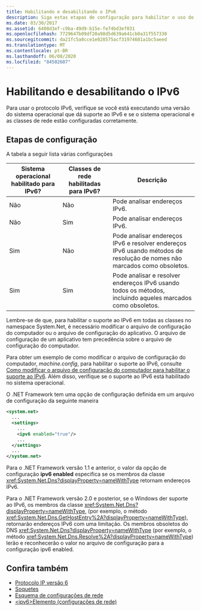 ```yaml
---
title: Habilitando e desabilitando o IPv6
description: Siga estas etapas de configuração para habilitar o uso do protocolo IPv6, incluindo a modificação do arquivo de configuração para o computador ou para o aplicativo.
ms.date: 03/30/2017
ms.assetid: 6408d3ef-c9ba-49d9-b15e-fe74bd3ef031
ms.openlocfilehash: 7729647b09df20a98d5d639a641cb0a31f557330
ms.sourcegitcommit: da21fc5a8cce1e028575acf31974681a1bc5aeed
ms.translationtype: MT
ms.contentlocale: pt-BR
ms.lasthandoff: 06/08/2020
ms.locfileid: "84502607"
---
```

# <a name="enabling-and-disabling-ipv6"></a>Habilitando e desabilitando o IPv6
Para usar o protocolo IPv6, verifique se você está executando uma versão do sistema operacional que dá suporte ao IPv6 e se o sistema operacional e as classes de rede estão configuradas corretamente.  
  
## <a name="configuration-steps"></a>Etapas de configuração  
 A tabela a seguir lista várias configurações  
  
|Sistema operacional habilitado para IPv6?|Classes de rede habilitadas para IPv6?|Descrição|  
|-------------------------------------|---------------------------------------|-----------------|  
|Não|Não|Pode analisar endereços IPv6.|  
|Não|Sim|Pode analisar endereços IPv6.|  
|Sim|Não|Pode analisar endereços IPv6 e resolver endereços IPv6 usando métodos de resolução de nomes não marcados como obsoletos.|  
|Sim|Sim|Pode analisar e resolver endereços IPv6 usando todos os métodos, incluindo aqueles marcados como obsoletos.|  
  
 Lembre-se de que, para habilitar o suporte ao IPv6 em todas as classes no namespace System.Net, é necessário modificar o arquivo de configuração do computador ou o arquivo de configuração do aplicativo. O arquivo de configuração de um aplicativo tem precedência sobre o arquivo de configuração do computador.  
  
 Para obter um exemplo de como modificar o arquivo de configuração do computador, *machine.config*, para habilitar o suporte ao IPv6, consulte [Como modificar o arquivo de configuração do computador para habilitar o suporte ao IPv6](how-to-modify-the-computer-configuration-file-to-enable-ipv6-support.md). Além disso, verifique se o suporte ao IPv6 está habilitado no sistema operacional.  
  
 O .NET Framework tem uma opção de configuração definida em um arquivo de configuração da seguinte maneira  
  
```xml  
<system.net>  
  ...  
  <settings>  
    ...  
    <ipv6 enabled="true"/>  
    ...  
  </settings>  
  ...  
</system.net>  
```  
  
 Para o .NET Framework versão 1.1 e anterior, o valor da opção de configuração **ipv6 enabled** especifica se os membros da classe <xref:System.Net.Dns?displayProperty=nameWithType> retornam endereços IPv6.  
  
 Para o .NET Framework versão 2.0 e posterior, se o Windows der suporte ao IPv6, os membros da classe <xref:System.Net.Dns?displayProperty=nameWithType>, (por exemplo, o método <xref:System.Net.Dns.GetHostEntry%2A?displayProperty=nameWithType>), retornarão endereços IPv6 com uma limitação. Os membros obsoletos do DNS <xref:System.Net.Dns?displayProperty=nameWithType> (por exemplo, o método <xref:System.Net.Dns.Resolve%2A?displayProperty=nameWithType>) lerão e reconhecerão o valor no arquivo de configuração para a configuração ipv6 enabled.  
  
## <a name="see-also"></a>Confira também

- [Protocolo IP versão 6](internet-protocol-version-6.md)
- [Soquetes](sockets.md)
- [Esquema de configurações de rede](../configure-apps/file-schema/network/index.md)
- [\<ipv6>Elemento (configurações de rede)](../configure-apps/file-schema/network/ipv6-element-network-settings.md)

